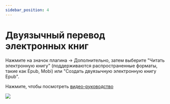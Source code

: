 ```yaml
---
sidebar_position: 4
---
```


# Двуязычный перевод электронных книг

Нажмите на значок плагина -> Дополнительно, затем выберите "Читать электронную книгу" (поддерживаются распространенные форматы, такие как Epub, Mobi) или "Создать двуязычную электронную книгу Epub".

Нажмите, чтобы посмотреть [видео-руководство](https://www.bilibili.com/video/BV1CM41137CJ/?spm_id_from=333.999.0.0)

![](https://s.immersivetranslate.com/assets/uploads/CleanShot%202024-05-06%20at%2023.40.09@2x-VrcU8I.png)
